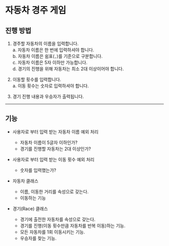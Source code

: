 # 자동차 경주 게임

## 진행 방법
1. 경주할 자동차의 이름을 입력합니다.  
   a. 자동차 이름은 한 번에 입력하셔야 합니다.  
   b. 자동차 이름은 쉼표(`,`)를 기준으로 구분합니다.  
   c. 자동차 이름은 5자 이하만 가능합니다.  
   d. 경기의 진행을 위해 자동차는 최소 2대 이상이어야 합니다.  
   

2. 이동할 횟수를 입력합니다.  
   a. 이동 횟수는 숫자로 입력하셔야 합니다.  
   

3. 경기 진행 내용과 우승자가 출력됩니다.
---
## 기능
* 사용자로 부터 입력 받는 자동차 이름 예외 처리
    * 자동차 이름이 5글자 이하인가?
    * 경기를 진행할 자동차는 2대 이상인가?


* 사용자로 부터 입력 받는 이동 횟수 예외 처리
    * 숫자를 입력했는가?


* 자동차 클래스
    * 이름, 이동한 거리를 속성으로 갖는다.
    * 이동하는 기능


* 경기(Race) 클래스
    * 경기에 출전한 자동차를 속성으로 갖는다.
    * 경기를 진행(이동 횟수만큼 자동차를 반복 이동)하는 기능.
    * 모든 자동차를 1회 이동시키는 기능.
    * 우승자를 찾는 기능.

